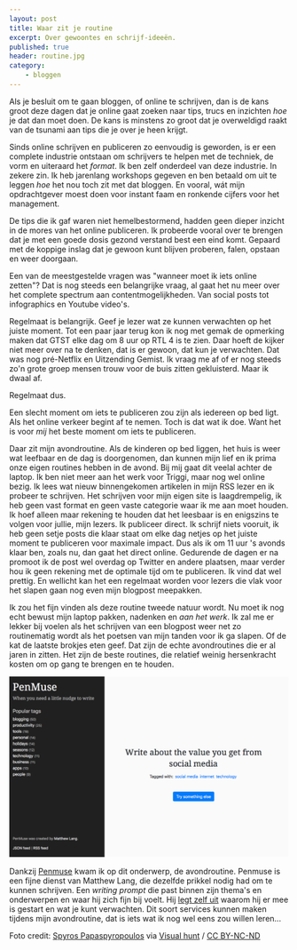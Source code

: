 ```yaml
---
layout: post
title: Waar zit je routine
excerpt: Over gewoontes en schrijf-ideeën.
published: true
header: routine.jpg
category: 
    - bloggen
---
```

Als je besluit om te gaan bloggen, of online te schrijven, dan is de kans groot deze dagen dat je online gaat zoeken naar tips, trucs en inzichten _hoe_ je dat dan moet doen. De kans is minstens zo groot dat je overweldigd raakt van de tsunami aan tips die je over je heen krijgt.

Sinds online schrijven en publiceren zo eenvoudig is geworden, is er een complete industrie ontstaan om schrijvers te helpen met de techniek, de vorm en uiteraard het _format_. Ik ben zelf onderdeel van deze industrie. In zekere zin. Ik heb jarenlang workshops gegeven en ben betaald om uit te leggen _hoe_ het nou toch zit met dat bloggen. En vooral, wát mijn opdrachtgever moest doen voor instant faam en ronkende cijfers voor het management.

De tips die ik gaf waren niet hemelbestormend, hadden geen dieper inzicht in de mores van het online publiceren. Ik probeerde vooral over te brengen dat je met een goede dosis gezond verstand best een eind komt. Gepaard met de koppige inslag dat je gewoon kunt blijven proberen, falen, opstaan en weer doorgaan.

Een van de meestgestelde vragen was "wanneer moet ik iets online zetten"? Dat is nog steeds een belangrijke vraag, al gaat het nu meer over het complete spectrum aan contentmogelijkheden. Van social posts tot infographics en Youtube video's.

Regelmaat is belangrijk. Geef je lezer wat ze kunnen verwachten op het juiste moment. Tot een paar jaar terug kon ik nog met gemak de opmerking maken dat GTST elke dag om 8 uur op RTL 4 is te zien. Daar hoeft de kijker niet meer over na te denken, dat is er gewoon, dat kun je verwachten.
Dat was nog pré-Netflix en Uitzending Gemist. Ik vraag me af of er nog steeds zo'n grote groep mensen trouw voor de buis zitten gekluisterd. Maar ik dwaal af.

Regelmaat dus.

Een slecht moment om iets te publiceren zou zijn als iedereen op bed ligt. Als het online verkeer begint af te nemen. Toch is dat wat ik doe. Want het is voor _mij_ het beste moment om iets te publiceren.

Daar zit mijn avondroutine. Als de kinderen op bed liggen, het huis is weer wat leefbaar en de dag is doorgenomen, dan kunnen mijn lief en ik prima onze eigen routines hebben in de avond. Bij mij gaat dit veelal achter de laptop. Ik ben niet meer aan het werk voor Triggi, maar nog wel online bezig. Ik lees wat nieuw binnengekomen artikelen in mijn RSS lezer en ik probeer te schrijven. Het schrijven voor mijn eigen site is laagdrempelig, ik heb geen vast format en geen vaste categorie waar ik me aan moet houden. Ik hoef alleen maar rekening te houden dat het leesbaar is en enigszins te volgen voor jullie, mijn lezers.
Ik publiceer direct. Ik schrijf niets vooruit, ik heb geen setje posts die klaar staat om elke dag netjes op het juiste moment te publiceren voor maximale impact. Dus als ik om 11 uur 's avonds klaar ben, zoals nu, dan gaat het direct online. Gedurende de dagen er na promoot ik de post wel overdag op Twitter en andere plaatsen, maar verder hou ik geen rekening met de optimale tijd om te publiceren. Ik vind dat wel prettig. En wellicht kan het een regelmaat worden voor lezers die vlak voor het slapen gaan nog even mijn blogpost meepakken.

Ik zou het fijn vinden als deze routine tweede natuur wordt. Nu moet ik nog echt bewust mijn laptop pakken, nadenken en _aan het werk_. Ik zal me er lekker bij voelen als het schrijven van een blogpost weer net zo routinematig wordt als het poetsen van mijn tanden voor ik ga slapen. Of de kat de laatste brokjes eten geef. Dat zijn de echte avondroutines die er al jaren in zitten. Het zijn de beste routines, die relatief weinig hersenkracht kosten om op gang te brengen en te houden.

![](/images/penmuse-screenshot.png "Penmuse")

Dankzij [Penmuse](https://www.penmuse.net/) kwam ik op dit onderwerp, de avondroutine. Penmuse is een fijne dienst van Matthew Lang, die dezelfde prikkel nodig had om te kunnen schrijven. Een _writing prompt_ die past binnen zijn thema's en onderwerpen en waar hij zich fijn bij voelt. Hij [legt zelf uit](https://www.matthewlang.net/2017/11/18/hello-penmuse/) waarom hij er mee is gestart en wat je kunt verwachten. Dit soort services kunnen maken tijdens mijn avondroutine, dat is iets wat ik nog wel eens zou willen leren...

Foto credit: <a href="https://www.flickr.com/photos/spyrospapaspyropoulos/11293370385/">Spyros Papaspyropoulos</a> via <a href="https://visualhunt.com/re/8a7c7b">Visual hunt</a> / <a href="http://creativecommons.org/licenses/by-nc-nd/2.0/"> CC BY-NC-ND</a>

